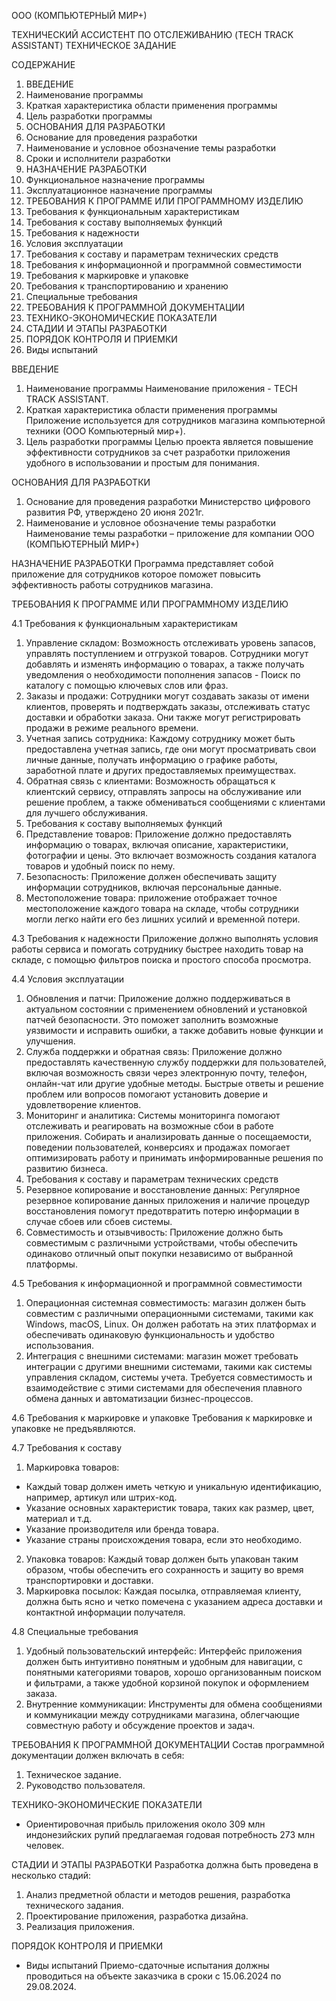ООО (КОМПЬЮТЕРНЫЙ МИР+)

ТЕХНИЧЕСКИЙ АССИСТЕНТ ПО ОТСЛЕЖИВАНИЮ (TECH TRACK ASSISTANT)
ТЕХНИЧЕСКОЕ ЗАДАНИЕ

СОДЕРЖАНИЕ

1. ВВЕДЕНИЕ
2. Наименование программы
3. Краткая характеристика области применения программы
4. Цель разработки программы
5. ОСНОВАНИЯ ДЛЯ РАЗРАБОТКИ
6. Основание для проведения разработки
7. Наименование и условное обозначение темы разработки
8. Сроки и исполнители разработки
9. НАЗНАЧЕНИЕ РАЗРАБОТКИ
10. Функциональное назначение программы
11. Эксплуатационное назначение программы
12. ТРЕБОВАНИЯ К ПРОГРАММЕ ИЛИ ПРОГРАММНОМУ ИЗДЕЛИЮ
13. Требования к функциональным характеристикам
14. Требования к составу выполняемых функций
15. Требования к надежности
16. Условия эксплуатации
17. Требования к составу и параметрам технических средств
18. Требования к информационной и программной совместимости
19. Требования к маркировке и упаковке
20. Требования к транспортированию и хранению
21. Специальные требования
22. ТРЕБОВАНИЯ К ПРОГРАММНОЙ ДОКУМЕНТАЦИИ
23. ТЕХНИКО-ЭКОНОМИЧЕСКИЕ ПОКАЗАТЕЛИ
24. СТАДИИ И ЭТАПЫ РАЗРАБОТКИ
25. ПОРЯДОК КОНТРОЛЯ И ПРИЕМКИ
26. Виды испытаний

ВВЕДЕНИЕ
1.	Наименование программы
Наименование приложения - TECH TRACK ASSISTANT.
2.	Краткая характеристика области применения программы
Приложение используется для сотрудников магазина компьютерной техники (ООО Компьютерный мир+).
3.	Цель разработки программы 
Целью проекта является повышение эффективности сотрудников за счет разработки приложения удобного в использовании и простым для понимания.

ОСНОВАНИЯ ДЛЯ РАЗРАБОТКИ
1. Основание для проведения разработки
Министерство цифрового развития РФ, утверждено 20 июня 2021г.
2. Наименование и условное обозначение темы разработки
Наименование темы разработки – приложение для компании ООО (КОМПЬЮТЕРНЫЙ МИР+)

НАЗНАЧЕНИЕ РАЗРАБОТКИ
Программа представляет собой приложение для сотрудников которое поможет повысить эффективность работы сотрудников магазина.

ТРЕБОВАНИЯ К ПРОГРАММЕ ИЛИ ПРОГРАММНОМУ ИЗДЕЛИЮ

4.1 Требования к функциональным характеристикам
1. Управление складом: Возможность отслеживать уровень запасов, управлять поступлением и отгрузкой товаров. Сотрудники могут добавлять и изменять информацию о товарах, а также получать уведомления о необходимости пополнения запасов - Поиск по каталогу с помощью ключевых слов или фраз. 
2. Заказы и продажи: Сотрудники могут создавать заказы от имени клиентов, проверять и подтверждать заказы, отслеживать статус доставки и обработки заказа. Они также могут регистрировать продажи в режиме реального времени.
3. Учетная запись сотрудника: Каждому сотруднику может быть предоставлена учетная запись, где они могут просматривать свои личные данные, получать информацию о графике работы, заработной плате и других предоставляемых преимуществах. 
4. Обратная связь с клиентами: Возможность обращаться к клиентский сервису, отправлять запросы на обслуживание или решение проблем, а также обмениваться сообщениями с клиентами для лучшего обслуживания.
5.  Требования к составу выполняемых функций
6. Представление товаров: Приложение должно предоставлять информацию о товарах, включая описание, характеристики, фотографии и цены. Это включает возможность создания каталога товаров и удобный поиск по нему. 
7. Безопасность: Приложение должен обеспечивать защиту информации сотрудников, включая персональные данные.
8. Местоположение товара: приложение отображает точное местоположение каждого товара на складе, чтобы сотрудники могли легко найти его без лишних усилий и временной потери.

4.3	 Требования к надежности
Приложение должно выполнять условия работы сервиса и помогать сотруднику быстрее находить товар на складе, с помощью фильтров поиска и простого способа просмотра.

4.4	 Условия эксплуатации
1.  Обновления и патчи: 
Приложение должно поддерживаться в актуальном состоянии с применением обновлений и установкой патчей безопасности. Это поможет заполнить возможные уязвимости и исправить ошибки, а также добавить новые функции и улучшения.
2. Служба поддержки и обратная связь:
Приложение должно предоставлять качественную службу поддержки для пользователей, включая возможность связи через электронную почту, телефон, онлайн-чат или другие удобные методы. Быстрые ответы и решение проблем или вопросов помогают установить доверие и удовлетворение клиентов. 
3. Мониторинг и аналитика: 
Системы мониторинга помогают отслеживать и реагировать на возможные сбои в работе приложения. Собирать и анализировать данные о посещаемости, поведении пользователей, конверсиях и продажах помогает оптимизировать работу и принимать информированные решения по развитию бизнеса.
4. Требования к составу и параметрам технических средств
5. Резервное копирование и восстановление данных: 
Регулярное резервное копирование данных приложения и наличие процедур восстановления помогут предотвратить потерю информации в случае сбоев или сбоев системы.
6. Совместимость и отзывчивость:
Приложение должно быть совместимым с различными устройствами, чтобы обеспечить одинаково отличный опыт покупки независимо от выбранной платформы.

4.5	Требования к информационной и программной совместимости
1. Операционная системная совместимость: магазин должен быть совместим с различными операционными системами, такими как Windows, macOS, Linux. Он должен работать на этих платформах и обеспечивать одинаковую функциональность и удобство использования. 
2. Интеграция с внешними системами: магазин может требовать интеграции с другими внешними системами, такими как системы управления складом, системы учета. Требуется совместимость и взаимодействие с этими системами для обеспечения плавного обмена данных и автоматизации бизнес-процессов. 

4.6	Требования к маркировке и упаковке
Требования к маркировке и упаковке не предъявляются.

4.7	 Требования к составу
1. Маркировка товаров: 
- Каждый товар должен иметь четкую и уникальную идентификацию, например, артикул или штрих-код. 
- Указание основных характеристик товара, таких как размер, цвет, материал и т.д. 
- Указание производителя или бренда товара. 
- Указание страны происхождения товара, если это необходимо.
2. Упаковка товаров: 
Каждый товар должен быть упакован таким образом, чтобы обеспечить его сохранность и защиту во время транспортировки и доставки. 
3. Маркировка посылок:
Каждая посылка, отправляемая клиенту, должна быть ясно и четко помечена с указанием адреса доставки и контактной информации получателя.

4.8	 Специальные требования
1. Удобный пользовательский интерфейс: Интерфейс приложения должен быть интуитивно понятным и удобным для навигации, с понятными категориями товаров, хорошо организованным поиском и фильтрами, а также удобной корзиной покупок и оформлением заказа.
2. Внутренние коммуникации: Инструменты для обмена сообщениями и коммуникации между сотрудниками магазина, облегчающие совместную работу и обсуждение проектов и задач.

ТРЕБОВАНИЯ К ПРОГРАММНОЙ ДОКУМЕНТАЦИИ
Состав программной документации должен включать в себя:
1. Техническое задание.
2. Руководство пользователя.

ТЕХНИКО-ЭКОНОМИЧЕСКИЕ ПОКАЗАТЕЛИ
- Ориентировочная прибыль приложения около 309 млн индонезийских рупий предлагаемая годовая потребность 273 млн человек.

СТАДИИ И ЭТАПЫ РАЗРАБОТКИ
Разработка должна быть проведена в несколько стадий: 
1. Анализ предметной области и методов решения, разработка технического задания.
2. Проектирование приложения, разработка дизайна.
3. Реализация приложения.

ПОРЯДОК КОНТРОЛЯ И ПРИЕМКИ
- Виды испытаний
Приемо-сдаточные испытания должны проводиться на объекте заказчика в сроки с 15.06.2024 по 29.08.2024.
